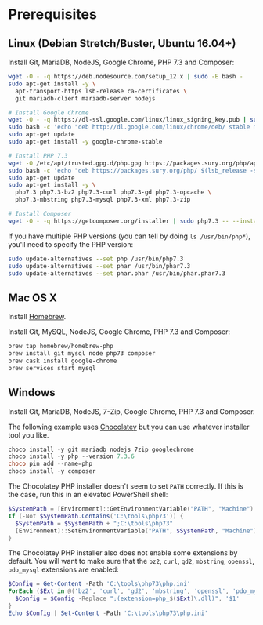 # Prerequisites

## Linux (Debian Stretch/Buster, Ubuntu 16.04+)

Install Git, MariaDB, NodeJS, Google Chrome, PHP 7.3 and Composer:

```sh
wget -O - -q https://deb.nodesource.com/setup_12.x | sudo -E bash -
sudo apt-get install -y \
  apt-transport-https lsb-release ca-certificates \
  git mariadb-client mariadb-server nodejs

# Install Google Chrome
wget -O - -q https://dl-ssl.google.com/linux/linux_signing_key.pub | sudo apt-key add -
sudo bash -c 'echo "deb http://dl.google.com/linux/chrome/deb/ stable main" > /etc/apt/sources.list.d/google-chrome.list'
sudo apt-get update
sudo apt-get install -y google-chrome-stable

# Install PHP 7.3
wget -O /etc/apt/trusted.gpg.d/php.gpg https://packages.sury.org/php/apt.gpg
sudo bash -c 'echo "deb https://packages.sury.org/php/ $(lsb_release -sc) main" > /etc/apt/sources.list.d/php.list'
sudo apt-get update
sudo apt-get install -y \
  php7.3 php7.3-bz2 php7.3-curl php7.3-gd php7.3-opcache \
  php7.3-mbstring php7.3-mysql php7.3-xml php7.3-zip

# Install Composer
wget -O - -q https://getcomposer.org/installer | sudo php7.3 -- --install-dir=/usr/local/bin --filename=composer
```

If you have multiple PHP versions (you can tell by doing `ls /usr/bin/php*`),
you'll need to specify the PHP version:

```sh
sudo update-alternatives --set php /usr/bin/php7.3
sudo update-alternatives --set phar /usr/bin/phar7.3
sudo update-alternatives --set phar.phar /usr/bin/phar.phar7.3
```

## Mac OS X

Install [Homebrew](http://brew.sh/).

Install Git, MySQL, NodeJS, Google Chrome, PHP 7.3 and Composer:

```sh
brew tap homebrew/homebrew-php
brew install git mysql node php73 composer
brew cask install google-chrome
brew services start mysql
```

## Windows

Install Git, MariaDB, NodeJS, 7-Zip, Google Chrome, PHP 7.3 and Composer.

The following example uses [Chocolatey](https://chocolatey.org/install) but you can use whatever installer tool you like.

```powershell
choco install -y git mariadb nodejs 7zip googlechrome
choco install -y php --version 7.3.6
choco pin add --name=php
choco install -y composer
```

The Chocolatey PHP installer doesn't seem to set `PATH` correctly. If this is the case, run this in an elevated PowerShell shell:

```powershell
$SystemPath = [Environment]::GetEnvironmentVariable("PATH", "Machine")
If (-Not $SystemPath.Contains('C:\tools\php73')) {
  $SystemPath = $SystemPath + ";C:\tools\php73"
  [Environment]::SetEnvironmentVariable("PATH", $SystemPath, "Machine")
}
```

The Chocolatey PHP installer also does not enable some extensions by default. You will want to make sure that the `bz2`, `curl`, `gd2`, `mbstring`, `openssl`, `pdo_mysql` extensions are enabled:

```powershell
$Config = Get-Content -Path 'C:\tools\php73\php.ini'
ForEach ($Ext in @('bz2', 'curl', 'gd2', 'mbstring', 'openssl', 'pdo_mysql')) {
  $Config = $Config -Replace ";(extension=php_$($Ext)\.dll)", '$1'
}
Echo $Config | Set-Content -Path 'C:\tools\php73\php.ini'
```
